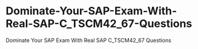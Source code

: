# Dominate-Your-SAP-Exam-With-Real-SAP-C_TSCM42_67-Questions
Dominate Your SAP Exam With Real SAP C_TSCM42_67 Questions
